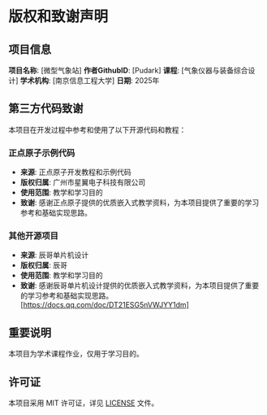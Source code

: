 # 版权和致谢声明

## 项目信息
**项目名称**: [微型气象站]
**作者GithubID**: [Pudark]
**课程**: [气象仪器与装备综合设计]
**学术机构**: [南京信息工程大学]
**日期**: 2025年

## 第三方代码致谢
本项目在开发过程中参考和使用了以下开源代码和教程：

### 正点原子示例代码
- **来源**: 正点原子开发教程和示例代码
- **版权归属**: 广州市星翼电子科技有限公司
- **使用范围**: 教学和学习目的
- **致谢**: 感谢正点原子提供的优质嵌入式教学资料，为本项目提供了重要的学习参考和基础实现思路。

### 其他开源项目
- **来源**: 辰哥单片机设计
- **版权归属**: 辰哥
- **使用范围**: 教学和学习目的
- **致谢**: 感谢辰哥单片机设计提供的优质嵌入式教学资料，为本项目提供了重要的学习参考和基础实现思路。
[https://docs.qq.com/doc/DT21ESG5nVWJYY1dm]

## 重要说明
本项目为学术课程作业，仅用于学习目的。

## 许可证
本项目采用 MIT 许可证，详见 [LICENSE](LICENSE) 文件。